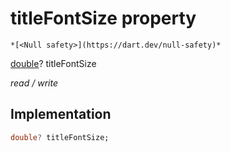 


# titleFontSize property




    *[<Null safety>](https://dart.dev/null-safety)*


[double](https://api.flutter.dev/flutter/dart-core/double-class.html)? titleFontSize
  
_read / write_






## Implementation

```dart
double? titleFontSize;


```







